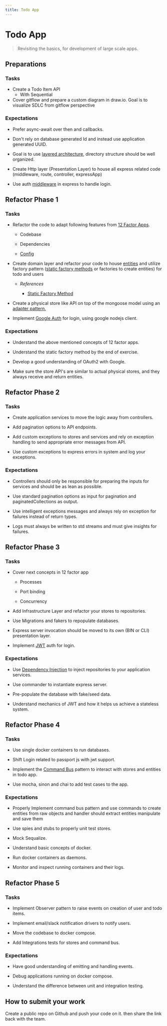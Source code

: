 ```yaml
---
title: Todo App
---
```


# Todo App

> Revisiting the basics, for development of large scale apps.

## Preparations

### Tasks

- Create a Todo Item API
  - With Sequential
- Cover gitflow and prepare a custom diagram in draw.io. Goal is to visualize SDLC from gitflow perspective

### Expectations

- Prefer async-await over then and callbacks.

- Don't rely on database generated Id and instead use application generated UUID.

- Goal is to use [layered architecture](https://dzone.com/articles/layered-architecture-is-good), directory structure should be well organized.

- Create Http layer (Presentation Layer) to house all express related code (middleware, route, controller, expressApp)

- Use auth [middleware](https://refactoring.guru/design-patterns/chain-of-responsibility) in express to handle login.

## Refactor Phase 1

### Tasks

- Refactor the code to adapt following features from [12 Factor Apps](https://12factor.net/).

  - Codebase

  - Dependencies

  - [Config](https://www.npmjs.com/package/dotenv)

- Create domain layer and refactor your code to house [entities](https://www.raywenderlich.com/books/real-world-android-by-tutorials/v1.0/chapters/3-domain-layer) and utilize factory pattern ([static factory methods](https://stackify.com/static-factory-methods/#:~:text=A%20static%20factory%20method%20is,separate%20interface%20and%20implementation%20class.) or factories to create entities) for todo and users

  - _References_

    - [Static Factory Method](https://refactoring.guru/design-patterns/factory-method)

- Create a physical store like API on top of the mongoose model using an [adapter pattern.](https://sourcemaking.com/design_patterns/adapter)

- Implement [Google Auth](https://medium.com/@jackrobertscott/how-to-use-google-auth-api-with-node-js-888304f7e3a0) for login, using google nodejs client.

### Expectations

- Understand the above mentioned concepts of 12 factor apps.

- Understand the static factory method by the end of exercise.

- Develop a good understanding of OAuth2 with Google.

- Make sure the store API's are similar to actual physical stores, and they always receive and return entities.

## Refactor Phase 2

### Tasks

- Create application services to move the logic away from controllers.

- Add pagination options to API endpoints.

- Add custom exceptions to stores and services and rely on exception handling to send appropriate error messages from API.

- Use custom exceptions to express errors in system and log your exceptions.

### Expectations

- Controllers should only be responsible for preparing the inputs for services and should be as lean as possible.

- Use standard pagination options as input for pagination and paginatedCollections as output.

- Use intelligent exceptions messages and always rely on exception for failures instead of return types.

- Logs must always be written to std streams and must give insights for failures.

## Refactor Phase 3

### Tasks

- Cover next concepts in 12 factor app

  - Processes

  - Port binding

  - Concurrency

- Add Infrastructure Layer and refactor your stores to repositories.

- Use Migrations and fakers to repopulate databases.

- Express server invocation should be moved to its own (BIN or CLI) presentation layer.

- Implement [JWT](https://scotch.io/tutorials/authenticate-a-node-js-api-with-json-web-tokens) auth for login.

### Expectations

- Use [Dependency Injection](https://inversify.io/) to inject repositories to your application services.

- Use commander to instantiate express server.

- Pre-populate the database with fake/seed data.

- Understand mechanics of JWT and how it helps us achieve a stateless system.

## Refactor Phase 4

### Tasks

- Use single docker containers to run databases.

- Shift Login related to passport js with jwt support.

- Implement the [Command Bus](https://blog.carbonteq.com/command-bus-pattern/) pattern to interact with stores and entities in todo app.

- Use mocha, sinon and chai to add test cases to the app.

### Expectations

- Properly Implement command bus pattern and use commands to create entities from raw objects and handler should extract entities manipulate and save them

- Use spies and stubs to properly unit test stores.

- Mock Sequalize.

- Understand basic concepts of docker.

- Run docker containers as daemons.

- Monitor and inspect running containers and their logs.

## Refactor Phase 5

### Tasks

- Implement Observer pattern to raise events on creation of user and todo items.

- Implement email/slack notification drivers to notify users.

- Move the codebase to docker compose.

- Add Integrations tests for stores and command bus.

### Expectations

- Have good understanding of emitting and handling events.

- Debug applications running on docker compose.

- Understand the difference between unit and integration testing.

## How to submit your work

Create a public repo on Github and push your code on it. then share the link back with the team.
